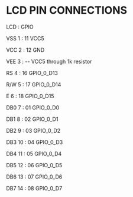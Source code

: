# LCD PIN CONNECTIONS
  LCD  : GPIO 
  
VSS  1 : 11 VCC5 

VCC  2 : 12 GND  

VEE  3 : -- VCC5 through 1k resistor

RS   4 : 16 GPIO_0_D13

R/W  5 : 17 GPIO_0_D14

E    6 : 18 GPIO_0_D15

DB0  7 : 01 GPIO_0_D0

DB1  8 : 02 GPIO_0_D1

DB2  9 : 03 GPIO_0_D2

DB3 10 : 04 GPIO_0_D3

DB4 11 : 05 GPIO_0_D4

DB5 12 : 06 GPIO_0_D5

DB6 13 : 07 GPIO_0_D6

DB7 14 : 08 GPIO_0_D7
